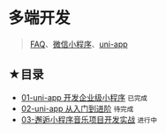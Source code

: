 # 多端开发

> [FAQ](./faq.md)、[微信小程序](./mini-program.md)、[uni-app](./uni-app.md)

## ★目录

- [01-uni-app 开发企业级小程序](./01/README.md) `已完成`
- [02-uni-app 从入门到进阶](./02/README.md) `待完成`
- [03-邂逅小程序音乐项目开发实战](./03/README.md) `进行中`
